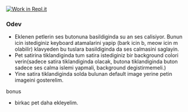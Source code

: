 [![Work in Repl.it](https://classroom.github.com/assets/work-in-replit-14baed9a392b3a25080506f3b7b6d57f295ec2978f6f33ec97e36a161684cbe9.svg)](https://classroom.github.com/online_ide?assignment_repo_id=4106666&assignment_repo_type=AssignmentRepo)
### Odev

- Eklenen petlerin ses butonuna basildiginda su an ses calisiyor. Bunun icin istediginiz keyboard atamalarini yapip (bark icin b, meow icin m olabilir) klavyeden bu tuslara basildiginda da ses calmasini saglayin.
- Pet satirina tiklandiginda tum satira istediginiz bir background colori verin(sadece satira tiklandiginda olacak, butona tiklandiginda buton sadece ses calma islemi yapmali, background degistirmemeli.)
- Yine satira tiklandiginda solda bulunan default image yerine petin imageini gosterelim.


bonus
- birkac pet daha ekleyelim.

